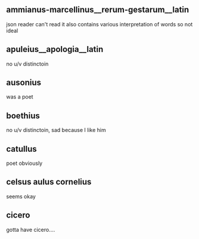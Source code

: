 ## ammianus-marcellinus__rerum-gestarum__latin
json reader can't read it
also contains various interpretation of words so not ideal
## apuleius__apologia__latin
no u/v distinctoin

## ausonius 
was a poet

## boethius
no u/v distinctoin, sad because I like him

## catullus
poet obviously

## celsus aulus cornelius
seems okay

## cicero
gotta have cicero....